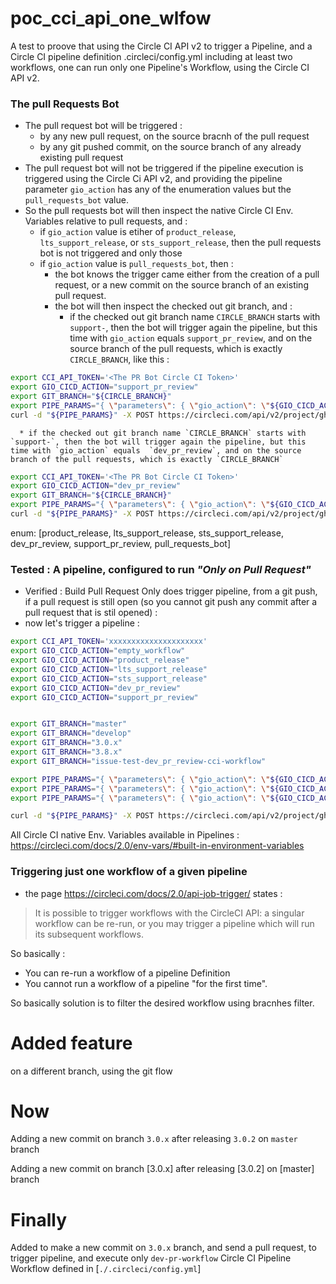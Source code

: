 # poc_cci_api_one_wlfow

A test to proove that using the Circle CI API v2 to trigger a Pipeline, and a Circle CI pipeline definition .circleci/config.yml including at least two workflows, one can run only one Pipeline's Workflow, using the Circle CI API v2.

### The pull Requests Bot

* The pull request bot will be triggered :
  * by any new pull request, on the source bracnh of the pull request
  * by any git pushed commit, on the source branch of any already existing pull request
* The pull request bot will not be triggered if the pipeline execution is triggered using the Circle Ci API v2, and providing the pipeline parameter `gio_action` has any of the enumeration values but the `pull_requests_bot` value.
* So the pull requests bot will then inspect the native Circle CI Env. Variables relative to pull requests, and :
  * if `gio_action` value is etiher of `product_release`, `lts_support_release`, or `sts_support_release`, then the pull requests bot is not triggered and only those
  * if `gio_action` value is `pull_requests_bot`, then :
    * the bot knows the trigger came either from the creation of a pull request, or a new commit on the source branch of an existing pull request.
    * the bot will then inspect the checked out git branch, and :
      * if the checked out git branch name `CIRCLE_BRANCH` starts with `support-`, then the bot will trigger again the pipeline, but this time with `gio_action` equals  `support_pr_review`, and on the source branch of the pull requests, which is exactly `CIRCLE_BRANCH`, like this :

```bash
export CCI_API_TOKEN='<The PR Bot Circle CI Token>'
export GIO_CICD_ACTION="support_pr_review"
export GIT_BRANCH="${CIRCLE_BRANCH}"
export PIPE_PARAMS="{ \"parameters\": { \"gio_action\": \"${GIO_CICD_ACTION}\" }, \"branch\": \"${GIT_BRANCH}\" }"
curl -d "${PIPE_PARAMS}" -X POST https://circleci.com/api/v2/project/gh/gravitee-lab/poc_cci_api_one_wlfow/pipeline -H 'Accept: application/json' -H 'Content-Type: application/json' -H "Circle-Token: ${CCI_API_TOKEN}" | jq .

```

      * if the checked out git branch name `CIRCLE_BRANCH` starts with `support-`, then the bot will trigger again the pipeline, but this time with `gio_action` equals  `dev_pr_review`, and on the source branch of the pull requests, which is exactly `CIRCLE_BRANCH`

```bash
export CCI_API_TOKEN='<The PR Bot Circle CI Token>'
export GIO_CICD_ACTION="dev_pr_review"
export GIT_BRANCH="${CIRCLE_BRANCH}"
export PIPE_PARAMS="{ \"parameters\": { \"gio_action\": \"${GIO_CICD_ACTION}\" }, \"branch\": \"${GIT_BRANCH}\" }"
curl -d "${PIPE_PARAMS}" -X POST https://circleci.com/api/v2/project/gh/gravitee-lab/poc_cci_api_one_wlfow/pipeline -H 'Accept: application/json' -H 'Content-Type: application/json' -H "Circle-Token: ${CCI_API_TOKEN}" | jq .

```

enum: [product_release, lts_support_release, sts_support_release, dev_pr_review, support_pr_review, pull_requests_bot]

### Tested : A pipeline, configured to run _"Only on Pull Request"_

* Verified : Build Pull Request Only does trigger pipeline, from a git push, if a pull request is still open (so you cannot git push any commit after a pull request that is stil opened) :
* now let's trigger a pipeline :

```bash
export CCI_API_TOKEN='xxxxxxxxxxxxxxxxxxxxx'
export GIO_CICD_ACTION="empty_workflow"
export GIO_CICD_ACTION="product_release"
export GIO_CICD_ACTION="lts_support_release"
export GIO_CICD_ACTION="sts_support_release"
export GIO_CICD_ACTION="dev_pr_review"
export GIO_CICD_ACTION="support_pr_review"


export GIT_BRANCH="master"
export GIT_BRANCH="develop"
export GIT_BRANCH="3.0.x"
export GIT_BRANCH="3.8.x"
export GIT_BRANCH="issue-test-dev_pr_review-cci-workflow"

export PIPE_PARAMS="{ \"parameters\": { \"gio_action\": \"${GIO_CICD_ACTION}\", \"pull_req_bot_image_tag\": \"4.8.2\" }, \"branch\": \"${GIT_BRANCH}\" }"
export PIPE_PARAMS="{ \"parameters\": { \"gio_action\": \"${GIO_CICD_ACTION}\" }, \"branch\": \"${GIT_BRANCH}\" }"
export PIPE_PARAMS="{ \"parameters\": { \"gio_action\": \"${GIO_CICD_ACTION}\", \"pull_req_bot_image_tag\": \"78.25.46\" }, \"branch\": \"${GIT_BRANCH}\" }"

curl -d "${PIPE_PARAMS}" -X POST https://circleci.com/api/v2/project/gh/gravitee-lab/poc_cci_api_one_wlfow/pipeline -H 'Accept: application/json' -H 'Content-Type: application/json' -H "Circle-Token: ${CCI_API_TOKEN}" | jq .


```

All Circle CI native Env. Variables available in Pipelines : https://circleci.com/docs/2.0/env-vars/#built-in-environment-variables

### Triggering just one workflow of a given pipeline

* the page https://circleci.com/docs/2.0/api-job-trigger/ states :

>
>  It is possible to trigger workflows with the CircleCI API: a singular workflow can be re-run, or you may trigger a pipeline which will run its subsequent workflows.
>

So basically :

* You can re-run a workflow of a pipeline Definition
* You cannot run a workflow of a pipeline "for the first time".

So basically solution is to filter the desired workflow using bracnhes filter.


# Added feature

on a different branch, using the git flow


# Now

Adding a new commit on branch `3.0.x` after releasing `3.0.2` on `master` branch

Adding a new commit on branch [3.0.x] after releasing [3.0.2] on [master] branch


# Finally

Added to make a new commit on `3.0.x` branch, and send a pull request, to trigger pipeline, and execute only `dev-pr-workflow` Circle CI Pipeline Workflow defined in [`./.circleci/config.yml`]
